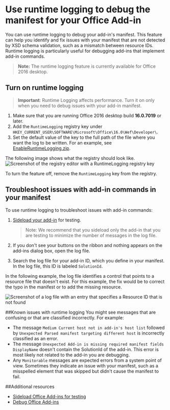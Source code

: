 # Use runtime logging to debug the manifest for your Office Add-in

You can use runtime logging to debug your add-in's manifest. This feature can help you identify and fix issues with your manifest that are not detected by XSD schema validation, such as a mismatch between resource IDs. Runtime logging is particularly  useful for debugging add-ins that implement add-in commands.  

>**Note:** The runtime logging feature is currently available for Office 2016 desktop.

## Turn on runtime logging

>**Important**: Runtime Logging affects performance. Turn it on only when you need to debug issues with your add-in manifest.

1. Make sure that you are running Office 2016 desktop build **16.0.7019** or later. 
2. Add the `RuntimeLogging` registry key under `HKEY_CURRENT_USER\SOFTWARE\Microsoft\Office\16.0\Wef\Developer\`. 
3. Set the default value of the key to the full path of the file where you want the log to be written. For an example, see [EnableRuntimeLogging.zip](RuntimeLogging/EnableRuntimeLogging.zip). 

The following image shows what the registry should look like.
![Screenshot of the registry editor with a RuntimeLogging registry key](http://i.imgur.com/Sa9TyI6.png)

To turn the feature off, remove the `RuntimeLogging` key from the registry. 

## Troubleshoot issues with add-in commands in your manifest

To use runtime logging to troubleshoot issues with add-in commands:
 
1. [Sideload your add-in](testing/sideload-office-add-ins-for-testing.md) for testing. 

	>Note: We recommend that you sideload only the add-in that you are testing to minimize the number of messages in the log file.
2. If you don't see your buttons on the ribbon and nothing appears on the add-ins dialog box, open the log file.
3. Search the log file for your add-in ID, which you define in your manifest. In the log file, this ID is labeled `SolutionId`. 

In the following example, the log file identifies a control that points to a resource file that doesn't exist. For this example, the fix would be to correct the typo in the manifest or to add the missing resource.

![Screenshot of a log file with an entry that specifies a Resource ID that is not found](http://i.imgur.com/f8bouLA.png) 

##Known issues with runtime logging
You might see messages that are confusing or that are classified incorrectly. For example:

- The message `Medium Current host not in add-in's host list` followed by `Unexpected Parsed manifest targeting different host` is incorrectly classified as an error.
- The message `Unexpected Add-in is missing required manifest fields	DisplayName` doesn't contain the SolutionId of the add-in. This error is most likely not related to the add-in you are debugging. 
- Any `Monitorable` messages are expected errors from a system point of view. Sometimes they indicate an issue with your manifest, such as a misspelled element that was skipped but didn't cause the manifest to fail. 

##Additional resources

- [Sideload Office Add-ins for testing](testing/sideload-office-add-ins-for-testing.md)
- [Debug Office Add-ins](testing/debug-add-ins-using-f12-developer-tools-on-windows-10.md)
